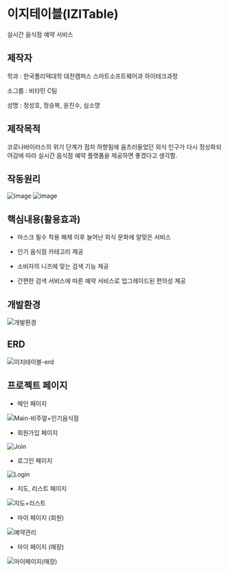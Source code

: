 # 이지테이블(IZITable)

실시간 음식점 예약 서비스


## 제작자

학과 : 한국폴리텍대학 대전캠퍼스 스마트소프트웨어과 하이테크과정

소그룹 : 비타민 C팀

성명 : 정성호, 정승복, 윤진수, 심소영


## 제작목적

코로나바이러스의 위기 단계가 점차 하향됨에 움츠러들었던 외식 인구가 다시 정상화되어감에 따라 실시간 음식점 예약 플랫폼을 제공하면 좋겠다고 생각함.


## 작동원리

![image](https://github.com/bemovie/izitable_20231011/assets/127908469/05ce8115-72d3-40f9-87c8-56460f2ed33e)
![image](https://github.com/bemovie/izitable_20231011/assets/127908469/2ce2e5e5-06ca-4010-98c9-8417ddc461b2)


## 핵심내용(활용효과)

- 마스크 필수 착용 해제 이후 늘어난 외식 문화에 알맞은 서비스
 
- 인기 음식점 카테고리 제공

- 소비자의 니즈에 맞는 검색 기능 제공

- 간편한 검색 서비스에 따른 예약 서비스로 업그레이드된 편의성 제공


## 개발환경

![개발환경](https://github.com/bemovie/izitable_20231011/assets/127908469/e3a38ded-281f-4447-8df0-0fa89321ccfa)


## ERD

![이지테이블-erd](https://github.com/bemovie/izitable_20231011/assets/127908469/bc507b5d-f6f3-4805-8021-59a177347b5e)


## 프로젝트 페이지

- 메인 페이지

![Main-비주얼+인기음식점](https://github.com/bemovie/izitable_20231011/assets/127908469/fc448e63-5721-4699-8446-97ad282b7ace)


- 회원가입 페이지

![Join](https://github.com/bemovie/izitable_20231011/assets/127908469/3d08b92f-330b-4a25-9256-4d1a0dc74ca4)


- 로그인 페이지

![Login](https://github.com/bemovie/izitable_20231011/assets/127908469/8d4317b7-376b-4af6-83a1-59df98da2ac0)


- 지도, 리스트 페이지

![지도+리스트](https://github.com/bemovie/izitable_20231011/assets/127908469/961b50ae-9c9f-41ca-b4ed-97e64ceac019)


- 마이 페이지 (회원)

![예약관리](https://github.com/bemovie/izitable_20231011/assets/127908469/ed6a9de0-70ec-4b39-a3c8-9f654cdda750)


- 마이 페이지 (매장)

![마이페이지(매장)](https://github.com/bemovie/izitable_20231011/assets/127908469/0f15c97f-ce5d-4ba6-824a-24179ea60053)




